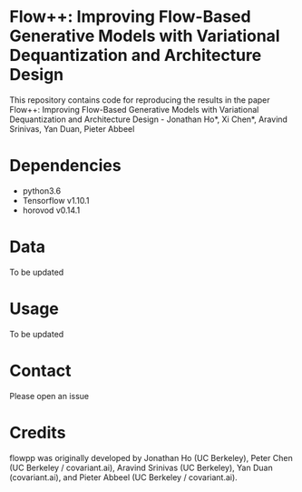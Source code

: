 # Flow++: Improving Flow-Based Generative Models with Variational Dequantization and Architecture Design 

This repository contains code for reproducing the results in the paper Flow++: Improving Flow-Based Generative Models with Variational Dequantization and Architecture Design - Jonathan Ho*, Xi Chen*, Aravind Srinivas, Yan Duan, Pieter Abbeel

# Dependencies

* python3.6 
* Tensorflow v1.10.1 
* horovod v0.14.1

# Data 

To be updated

# Usage 

To be updated

# Contact

Please open an issue

# Credits

flowpp was originally developed by Jonathan Ho (UC Berkeley), Peter Chen (UC Berkeley / covariant.ai), Aravind Srinivas (UC Berkeley), Yan Duan (covariant.ai), and Pieter Abbeel (UC Berkeley / covariant.ai). 
